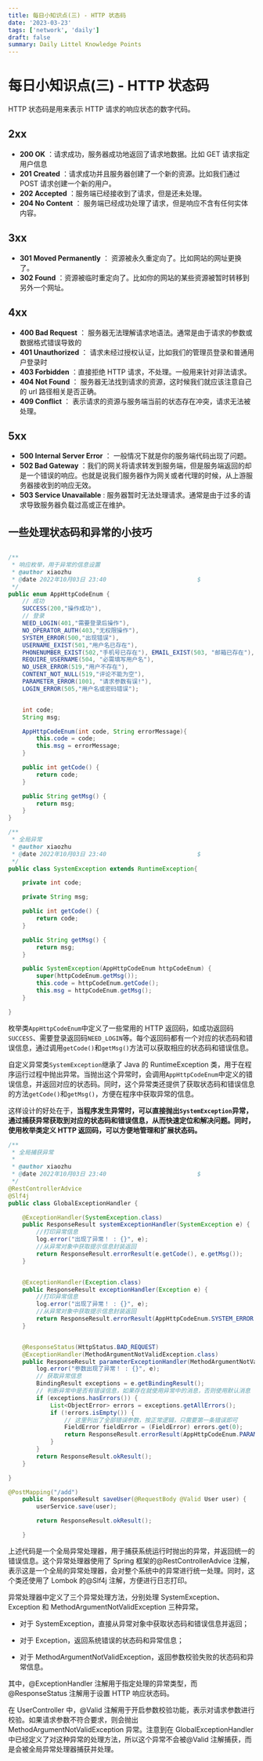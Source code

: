 ```yaml
---
title: 每日小知识点(三) - HTTP 状态码
date: '2023-03-23'
tags: ['network', 'daily']
draft: false
summary: Daily Littel Knowledge Points
---
```


# 每日小知识点(三) - HTTP 状态码

HTTP 状态码是用来表示 HTTP 请求的响应状态的数字代码。

## 2xx

- **200 OK** ：请求成功，服务器成功地返回了请求地数据。比如 GET 请求指定用户信息
- **201 Created** ：请求成功并且服务器创建了一个新的资源。比如我们通过 POST 请求创建一个新的用户。
- **202 Accepted** ：服务端已经接收到了请求，但是还未处理。
- **204 No Content** ： 服务端已经成功处理了请求，但是响应不含有任何实体内容。

## 3xx

- **301 Moved Permanently** ： 资源被永久重定向了。比如网站的网址更换了。
- **302 Found** ：资源被临时重定向了。比如你的网站的某些资源被暂时转移到另外一个网址。

## 4xx

- **400 Bad Request** ： 服务器无法理解请求地语法。通常是由于请求的参数或数据格式错误导致的
- **401 Unauthorized** ： 请求未经过授权认证，比如我们的管理员登录和普通用户登录时
- **403 Forbidden** ：直接拒绝 HTTP 请求，不处理。一般用来针对非法请求。
- **404 Not Found** ： 服务器无法找到请求的资源，这时候我们就应该注意自己的 url 路径相关是否正确。
- **409 Conflict** ： 表示请求的资源与服务端当前的状态存在冲突，请求无法被处理。

## 5xx

- **500 Internal Server Error** ： 一般情况下就是你的服务端代码出现了问题。
- **502 Bad Gateway** ：我们的网关将请求转发到服务端，但是服务端返回的却是一个错误的响应。也就是说我们服务器作为网关或者代理的时候，从上游服务器接收到的响应无效。
- **503 Service Unavailable** : 服务器暂时无法处理请求。通常是由于过多的请求导致服务器负载过高或正在维护。

## 一些处理状态码和异常的小技巧

```java

/**
 * 响应枚举，用于异常的信息设置
 * @author xiaozhu
 * @date 2022年10月03日 23:40                          $
 */
public enum AppHttpCodeEnum {
    // 成功
    SUCCESS(200,"操作成功"),
    // 登录
    NEED_LOGIN(401,"需要登录后操作"),
    NO_OPERATOR_AUTH(403,"无权限操作"),
    SYSTEM_ERROR(500,"出现错误"),
    USERNAME_EXIST(501,"用户名已存在"),
    PHONENUMBER_EXIST(502,"手机号已存在"), EMAIL_EXIST(503, "邮箱已存在"),
    REQUIRE_USERNAME(504, "必需填写用户名"),
    NO_USER_ERROR(519,"用户不存在"),
    CONTENT_NOT_NULL(519,"评论不能为空"),
    PARAMETER_ERROR(1001, "请求参数有误!"),
    LOGIN_ERROR(505,"用户名或密码错误");


    int code;
    String msg;

    AppHttpCodeEnum(int code, String errorMessage){
        this.code = code;
        this.msg = errorMessage;
    }

    public int getCode() {
        return code;
    }

    public String getMsg() {
        return msg;
    }
}
```

```java
/**
 * 全局异常
 * @author xiaozhu
 * @date 2022年10月03日 23:40                          $
 */
public class SystemException extends RuntimeException{

    private int code;

    private String msg;

    public int getCode() {
        return code;
    }

    public String getMsg() {
        return msg;
    }

    public SystemException(AppHttpCodeEnum httpCodeEnum) {
        super(httpCodeEnum.getMsg());
        this.code = httpCodeEnum.getCode();
        this.msg = httpCodeEnum.getMsg();
    }

}
```

枚举类`AppHttpCodeEnum`中定义了一些常用的 HTTP 返回码，如成功返回码`SUCCESS`、需要登录返回码`NEED_LOGIN`等。每个返回码都有一个对应的状态码和错误信息，通过调用`getCode()`和`getMsg()`方法可以获取相应的状态码和错误信息。

自定义异常类`SystemException`继承了 Java 的 RuntimeException 类，用于在程序运行过程中抛出异常。当抛出这个异常时，会调用`AppHttpCodeEnum`中定义的错误信息，并返回对应的状态码。同时，这个异常类还提供了获取状态码和错误信息的方法`getCode()`和`getMsg()`，方便在程序中获取异常的信息。

这样设计的好处在于，**当程序发生异常时，可以直接抛出`SystemException`异常，通过捕获异常获取到对应的状态码和错误信息，从而快速定位和解决问题。同时，使用枚举类定义 HTTP 返回码，可以方便地管理和扩展状态码。**

```java
/**
 * 全局捕获异常
 *
 * @author xiaozhu
 * @date 2022年10月03日 23:40                          $
 */
@RestControllerAdvice
@Slf4j
public class GlobalExceptionHandler {

    @ExceptionHandler(SystemException.class)
    public ResponseResult systemExceptionHandler(SystemException e) {
        //打印异常信息
        log.error("出现了异常！ : {}", e);
        //从异常对象中获取提示信息封装返回
        return ResponseResult.errorResult(e.getCode(), e.getMsg());
    }


    @ExceptionHandler(Exception.class)
    public ResponseResult exceptionHandler(Exception e) {
        //打印异常信息
        log.error("出现了异常！ : {}", e);
        //从异常对象中获取提示信息封装返回
        return ResponseResult.errorResult(AppHttpCodeEnum.SYSTEM_ERROR.getCode(), e.getMessage());
    }


    @ResponseStatus(HttpStatus.BAD_REQUEST)
    @ExceptionHandler(MethodArgumentNotValidException.class)
    public ResponseResult parameterExceptionHandler(MethodArgumentNotValidException e) {
        log.error("参数出现了异常！ : {}", e);
        // 获取异常信息
        BindingResult exceptions = e.getBindingResult();
        // 判断异常中是否有错误信息，如果存在就使用异常中的消息，否则使用默认消息
        if (exceptions.hasErrors()) {
            List<ObjectError> errors = exceptions.getAllErrors();
            if (!errors.isEmpty()) {
                // 这里列出了全部错误参数，按正常逻辑，只需要第一条错误即可
                FieldError fieldError = (FieldError) errors.get(0);
                return ResponseResult.errorResult(AppHttpCodeEnum.PARAMETER_ERROR.getCode(), fieldError.getDefaultMessage());
            }
        }
        return ResponseResult.okResult();
    }

}
```

```java
@PostMapping("/add")
    public  ResponseResult saveUser(@RequestBody @Valid User user) {
        userService.save(user);

        return ResponseResult.okResult();

    }
```

上述代码是一个全局异常处理器，用于捕获系统运行时抛出的异常，并返回统一的错误信息。这个异常处理器使用了 Spring 框架的@RestControllerAdvice 注解，表示这是一个全局的异常处理器，会对整个系统中的异常进行统一处理。同时，这个类还使用了 Lombok 的@Slf4j 注解，方便进行日志打印。

异常处理器中定义了三个异常处理方法，分别处理 SystemException、Exception 和 MethodArgumentNotValidException 三种异常。

- 对于 SystemException，直接从异常对象中获取状态码和错误信息并返回；

- 对于 Exception，返回系统错误的状态码和异常信息；

- 对于 MethodArgumentNotValidException，返回参数校验失败的状态码和异常信息。

其中，@ExceptionHandler 注解用于指定处理的异常类型，而@ResponseStatus 注解用于设置 HTTP 响应状态码。

在 UserController 中，@Valid 注解用于开启参数校验功能，表示对请求参数进行校验。如果请求参数不符合要求，则会抛出 MethodArgumentNotValidException 异常。注意到在 GlobalExceptionHandler 中已经定义了对这种异常的处理方法，所以这个异常不会被@Valid 注解捕获，而是会被全局异常处理器捕获并处理。

